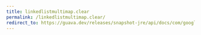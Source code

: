 ```yaml
---
title: linkedlistmultimap.clear
permalink: /linkedlistmultimap.clear/
redirect_to: https://guava.dev/releases/snapshot-jre/api/docs/com/google/common/collect/LinkedListMultimap.html#clear--
---
```

